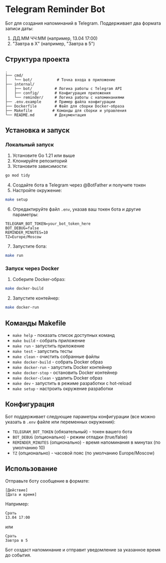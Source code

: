 # Telegram Reminder Bot

Бот для создания напоминаний в Telegram. Поддерживает два формата записи даты:

1. ДД.ММ ЧЧ:ММ (например, 13.04 17:00)
2. "Завтра в X" (например, "Завтра в 5")

## Структура проекта

```
.
├── cmd/
│   └── bot/           # Точка входа в приложение
├── internal/
│   ├── bot/          # Логика работы с Telegram API
│   ├── config/       # Конфигурация приложения
│   └── reminder/     # Логика работы с напоминаниями
├── .env.example      # Пример файла конфигурации
├── Dockerfile        # Файл для сборки Docker-образа
├── Makefile         # Команды для сборки и управления
└── README.md         # Документация
```

## Установка и запуск

### Локальный запуск

1. Установите Go 1.21 или выше
2. Клонируйте репозиторий
3. Установите зависимости:

```bash
go mod tidy
```

4. Создайте бота в Telegram через @BotFather и получите токен
5. Настройте окружение:

```bash
make setup
```

6. Отредактируйте файл `.env`, указав ваш токен бота и другие параметры:

```env
TELEGRAM_BOT_TOKEN=your_bot_token_here
BOT_DEBUG=false
REMINDER_MINUTES=10
TZ=Europe/Moscow
```

7. Запустите бота:

```bash
make run
```

### Запуск через Docker

1. Соберите Docker-образ:

```bash
make docker-build
```

2. Запустите контейнер:

```bash
make docker-run
```

## Команды Makefile

- `make help` - показать список доступных команд
- `make build` - собрать приложение
- `make run` - запустить приложение
- `make test` - запустить тесты
- `make clean` - очистить собранные файлы
- `make docker-build` - собрать Docker образ
- `make docker-run` - запустить Docker контейнер
- `make docker-stop` - остановить Docker контейнер
- `make docker-clean` - удалить Docker образ
- `make dev` - запустить в режиме разработки с hot-reload
- `make setup` - настроить окружение разработки

## Конфигурация

Бот поддерживает следующие параметры конфигурации (все можно указать в `.env` файле или переменных окружения):

- `TELEGRAM_BOT_TOKEN` (обязательный) - токен вашего бота
- `BOT_DEBUG` (опционально) - режим отладки (true/false)
- `REMINDER_MINUTES` (опционально) - время напоминания в минутах (по умолчанию 10)
- `TZ` (опционально) - часовой пояс (по умолчанию Europe/Moscow)

## Использование

Отправьте боту сообщение в формате:

```
[Действие]
[Дата и время]
```

Например:

```
Срать
13.04 17:00
```

или

```
Срать
Завтра в 5
```

Бот создаст напоминание и отправит уведомление за указанное время до события.
